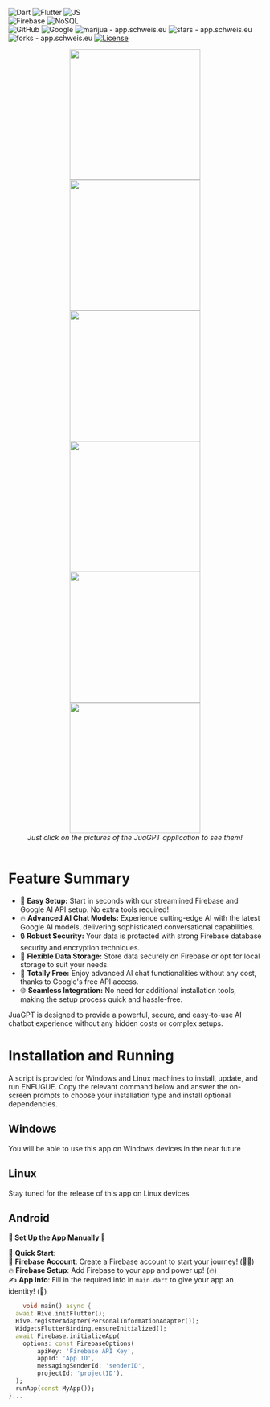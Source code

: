 ![Dart](https://img.shields.io/badge/-Dart-333333?style=flat&logo=DART)
![Flutter](https://img.shields.io/badge/-Flutter-333333?style=flat&logo=Flutter&logoColor=1572B6)
![JS](https://img.shields.io/badge/-NodeJS-333333?style=flat&logo=JavaScript)
<br>
![Firebase](https://img.shields.io/badge/-Firebase-333333?style=flat&logo=firebase)
![NoSQL](https://img.shields.io/badge/-NoSQL-333333?style=flat&logo=NoSQL)
<br>
![GitHub](https://img.shields.io/badge/-GitHub-333333?style=flat&logo=github)
![Google](https://img.shields.io/badge/-google-333333?style=flat&logo=google)
<img src="https://img.shields.io/static/v1?label=enderjua&message=juagpt&color=ff3366&logo=github" alt="marijua - app.schweis.eu">
<img src="https://img.shields.io/github/stars/enderjua/juagpt?style=social" alt="stars - app.schweis.eu">
<img src="https://img.shields.io/github/forks/enderjua/juagpt?style=social" alt="forks - app.schweis.eu">
<a href="https://github.com/enderjua/juagpt/blob/main/LICENSE"><img src="https://img.shields.io/badge/License-GPL3-ff3366" alt="License"></a>

<div align="center">
<a href="https://github.com/Enderjua/JuaGPT/assets/120639059/3f154a36-9501-49ee-bc58-ca604c3e1bc1" target="_blank"><img src="https://github.com/Enderjua/JuaGPT/assets/120639059/3f154a36-9501-49ee-bc58-ca604c3e1bc1" width="260" /></a>
<a href="https://github.com/Enderjua/JuaGPT/assets/120639059/39bd6b59-285b-4b79-93c6-9c25c251d9b3" target="_blank"><img src="https://github.com/Enderjua/JuaGPT/assets/120639059/39bd6b59-285b-4b79-93c6-9c25c251d9b3" width="260" /></a>
<a href="https://github.com/Enderjua/JuaGPT/assets/120639059/62a8d892-b6de-4ff6-ae64-982fac1c4bc8" target="_blank"><img src="https://github.com/Enderjua/JuaGPT/assets/120639059/62a8d892-b6de-4ff6-ae64-982fac1c4bc8" width="260" /></a>
<br />
<a href="https://github.com/Enderjua/JuaGPT/assets/120639059/275e8224-e8e2-4d92-8442-2def73b897a1" target="_blank"><img src="https://github.com/Enderjua/JuaGPT/assets/120639059/275e8224-e8e2-4d92-8442-2def73b897a1" width="260" /></a>
<a href="https://github.com/Enderjua/JuaGPT/assets/120639059/100d88e9-6e60-4f7d-a092-4561b97a1de6" target="_blank"><img src="https://github.com/Enderjua/JuaGPT/assets/120639059/100d88e9-6e60-4f7d-a092-4561b97a1de6" width="260" /></a>
<a href="https://github.com/Enderjua/JuaGPT/assets/120639059/d5db74cb-b2fb-4fa3-b909-eab6f694a120" target="_blank"><img src="https://github.com/Enderjua/JuaGPT/assets/120639059/d5db74cb-b2fb-4fa3-b909-eab6f694a120" width="260" /></a>
<br />
<em>Just click on the pictures of the JuaGPT application to see them!</em>
</div><br />


# Feature Summary

- 🚀 **Easy Setup:** Start in seconds with our streamlined Firebase and Google AI API setup. No extra tools required!
- 🔥 **Advanced AI Chat Models:** Experience cutting-edge AI with the latest Google AI models, delivering sophisticated conversational capabilities.
- 🔒 **Robust Security:** Your data is protected with strong Firebase database security and encryption techniques.
- 💾 **Flexible Data Storage:** Store data securely on Firebase or opt for local storage to suit your needs.
- 💸 **Totally Free:** Enjoy advanced AI chat functionalities without any cost, thanks to Google's free API access.
- 🌐 **Seamless Integration:** No need for additional installation tools, making the setup process quick and hassle-free.

JuaGPT is designed to provide a powerful, secure, and easy-to-use AI chatbot experience without any hidden costs or complex setups.

# Installation and Running

A script is provided for Windows and Linux machines to install, update, and run ENFUGUE. Copy the relevant command below and answer the on-screen prompts to choose your installation type and install optional dependencies.

## Windows
You will be able to use this app on Windows devices in the near future

## Linux
Stay tuned for the release of this app on Linux devices

## Android

**🎉 Set Up the App Manually 🎉**
<br>

🚀 **Quick Start**:<br>
    📱 **Firebase Account**: Create a Firebase account to start your journey! (👨‍💻)<br>
    🔥 **Firebase Setup**: Add Firebase to your app and power up! (🔥)<br>
    ✍️ **App Info**: Fill in the required info in `main.dart` to give your app an identity! (📝)<br>
```dart
    void main() async {
  await Hive.initFlutter();
  Hive.registerAdapter(PersonalInformationAdapter());
  WidgetsFlutterBinding.ensureInitialized();
  await Firebase.initializeApp(
    options: const FirebaseOptions(
        apiKey: 'Firebase API Key',
        appId: 'App ID',
        messagingSenderId: 'senderID',
        projectId: 'projectID'),
  );
  runApp(const MyApp());
}...
```

